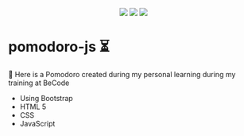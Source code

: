 <p align="center">
  <img src="https://img.shields.io/badge/HTML5-E34F26?style=for-the-badge&logo=html5&logoColor=white">
  <img src="https://img.shields.io/badge/CSS3-1572B6?style=for-the-badge&logo=css3&logoColor=white">
  <img src="https://img.shields.io/badge/JavaScript-F7DF1E?style=for-the-badge&logo=javascript&logoColor=black">
 </p>



# pomodoro-js :hourglass_flowing_sand:

 :tomato: Here is a Pomodoro created during my personal learning during my training at BeCode
 
  - Using Bootstrap
  - HTML 5
  - CSS
  - JavaScript

